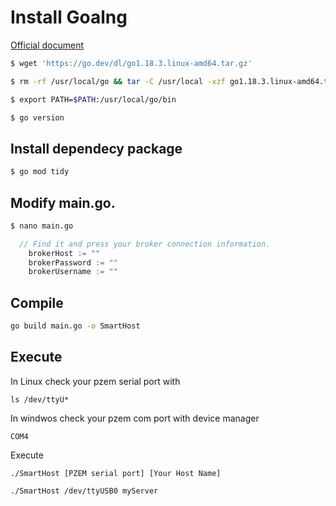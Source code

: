 # Install Goalng

 [Official document](https://go.dev/doc/install) 
 
```bash
$ wget 'https://go.dev/dl/go1.18.3.linux-amd64.tar.gz'

$ rm -rf /usr/local/go && tar -C /usr/local -xzf go1.18.3.linux-amd64.tar.gz

$ export PATH=$PATH:/usr/local/go/bin

$ go version
```

## Install dependecy package

```bash
$ go mod tidy
```

## Modify main.go.

```bash
$ nano main.go
```

```go
  // Find it and press your broker connection information.
	brokerHost := ""
	brokerPassword := ""
	brokerUsername := ""
```

## Compile

```bash
go build main.go -o SmartHost
```

## Execute

In Linux check your pzem serial port with 

```
ls /dev/ttyU*
```

In windwos check your pzem com port with device manager

```
COM4
```

Execute
```
./SmartHost [PZEM serial port] [Your Host Name]

./SmartHost /dev/ttyUSB0 myServer
```
